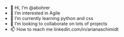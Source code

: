 - 👋 Hi, I’m @abohrer
- 👀 I’m interested in Agile
- 🌱 I’m currently learning python and css
- 💞️ I’m looking to collaborate on lots of projects
- 📫 How to reach me linkedin.com/in/arianaschimidt

<!---
abohrer/abohrer is a ✨ special ✨ repository because its `README.md` (this file) appears on your GitHub profile.
You can click the Preview link to take a look at your changes.
--->
